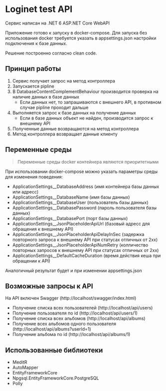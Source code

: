 # Loginet test API

Сервис написан на .NET 6 ASP.NET Core WebAPI

Приложение готово к запуску в docker-compose.
Для запуска без использования docker требуется указать в appsettings.json настройки подключения к базе данных.

Решение построенно согласно clean code.

## Принцип работы

1. Сервис получает запрос на метод контроллера
2. Запускается pipline
3. В DatabaseContentComplementBehaviour производится проверка на наличие данных в базе данных
    - Если данных нет, то запрашиваются с внешнего API, в противном случае pipline проходит дальше
4. Выполняется запрос к базе данных на получение данных
    - Если в базе данных объект не найден, производится запрос к внешнему API
5. Полученные данные возвращаются на метод контроллера
6. Метод контроллера возвращает данные клиенту

## Переменные среды

> Переменные среды docker контейнера являются приоритетными

При использовании docker-compose можно указать параметры среды для изменения поведения:

- ApplicationSettings__DatabaseAddress (имя контейнера базы данных или адресс)
- ApplicationSettings__DatabaseName (имя базы данных)
- ApplicationSettings__DatabaseUser (пользователь базы данных)
- ApplicationSettings__DatabasePassword (пароль пользователя базы данных)
- ApplicationSettings__DatabasePort (порт базы данных)
- ApplicationSettings__JsonPlaceholderApiUrl (базовый адресс для обращения к внешнему API)
- ApplicationSettings__JsonPlaceholderApiDelayInSec (задержка повторного запроса к внешнему API при статусах отличных от
  2xx)
- ApplicationSettings__JsonPlaceholderApiNumRetry (колличество повторных запросов к внешнему API при статусах отличных
  от 2xx)
- ApplicationSettings__DefaultCacheDuration (время действия кеша при обращении к API)

Аналогичный результат будет и при изменении appsettings.json

## Возможные запросы к API

На API включен Swagger (http://localhost/swagger/index.html)

- Получение списка всех пользователей (http://localhost/api/users)
- Получение пользователя по id (http://localhost/api/users/1)
- Получение списка всех альбомов (http://localhost/api/albums)
- Получение всех альбомов одного пользователя (http://localhost/api/albums?userId=1)
- Получение альбома по id (http://localhost/api/albums/1)

## Использованные библиотеки

- MeditR
- AutoMapper
- EntityFrameworkCore
- Npgsql.EntityFrameworkCore.PostgreSQL
- Polly